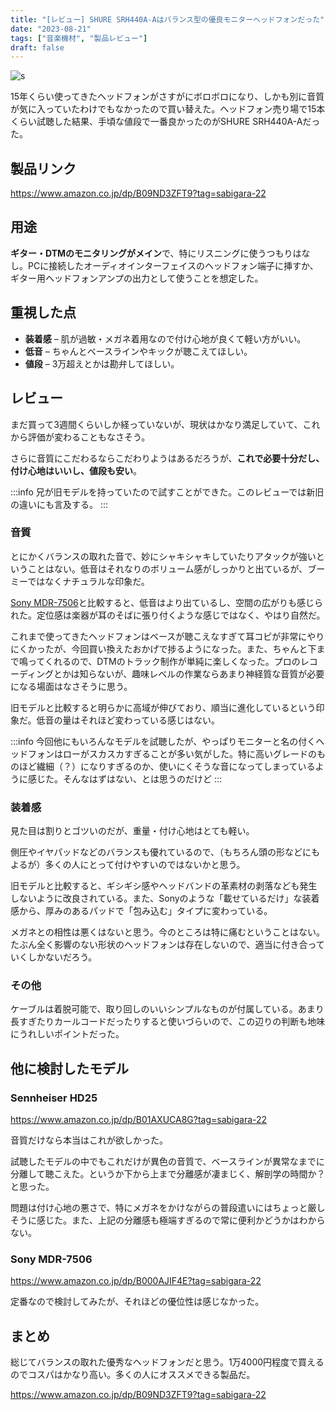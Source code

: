 ```yaml
---
title: "[レビュー] SHURE SRH440A-Aはバランス型の優良モニターヘッドフォンだった"
date: "2023-08-21"
tags: ["音楽機材", "製品レビュー"]
draft: false
---
```


![s](/static/images/blog/srh440a-a.webp)

15年くらい使ってきたヘッドフォンがさすがにボロボロになり、しかも別に音質が気に入っていたわけでもなかったので買い替えた。ヘッドフォン売り場で15本くらい試聴した結果、手頃な値段で一番良かったのがSHURE SRH440A-Aだった。

## 製品リンク

https://www.amazon.co.jp/dp/B09ND3ZFT9?tag=sabigara-22

## 用途

**ギター・DTMのモニタリングがメイン**で、特にリスニングに使うつもりはなし。PCに接続したオーディオインターフェイスのヘッドフォン端子に挿すか、ギター用ヘッドフォンアンプの出力として使うことを想定した。

## 重視した点

- **装着感** – 肌が過敏・メガネ着用なので付け心地が良くて軽い方がいい。
- **低音** – ちゃんとベースラインやキックが聴こえてほしい。
- **値段** – 3万超えとかは勘弁してほしい。

## レビュー

まだ買って3週間くらいしか経っていないが、現状はかなり満足していて、これから評価が変わることもなさそう。

さらに音質にこだわるならこだわりようはあるだろうが、**これで必要十分だし、付け心地はいいし、値段も安い**。

:::info
兄が旧モデルを持っていたので試すことができた。このレビューでは新旧の違いにも言及する。
:::

### 音質

とにかくバランスの取れた音で、妙にシャキシャキしていたりアタックが強いということはない。低音はそれなりのボリューム感がしっかりと出ているが、ブーミーではなくナチュラルな印象だ。

[Sony MDR-7506](https://www.amazon.co.jp/dp/B000AJIF4E?tag=sabigara-22)と比較すると、低音はより出ているし、空間の広がりも感じられた。定位感は楽器が耳のそばに張り付くような感じではなく、やはり自然だ。

これまで使ってきたヘッドフォンはベースが聴こえなすぎて耳コピが非常にやりにくかったが、今回買い換えたおかげで捗るようになった。また、ちゃんと下まで鳴ってくれるので、DTMのトラック制作が単純に楽しくなった。プロのレコーディングとかは知らないが、趣味レベルの作業ならあまり神経質な音質が必要になる場面はなさそうに思う。

旧モデルと比較すると明らかに高域が伸びており、順当に進化しているという印象だ。低音の量はそれほど変わっている感じはない。

:::info
今回他にもいろんなモデルを試聴したが、やっぱりモニターと名の付くヘッドフォンはローがスカスカすぎることが多い気がした。特に高いグレードのものほど繊細（？）になりすぎるのか、使いにくそうな音になってしまっているように感じた。そんなはずはない、とは思うのだけど
:::

### 装着感

見た目は割りとゴツいのだが、重量・付け心地はとても軽い。

側圧やイヤパッドなどのバランスも優れているので、（もちろん頭の形などにもよるが）多くの人にとって付けやすいのではないかと思う。

旧モデルと比較すると、ギシギシ感やヘッドバンドの革素材の剥落なども発生しないように改良されている。また、Sonyのような「載せているだけ」な装着感から、厚みのあるパッドで「包み込む」タイプに変わっている。

メガネとの相性は悪くはないと思う。今のところは特に痛むということはない。たぶん全く影響のない形状のヘッドフォンは存在しないので、適当に付き合っていくしかないだろう。

### その他

ケーブルは着脱可能で、取り回しのいいシンプルなものが付属している。あまり長すぎたりカールコードだったりすると使いづらいので、この辺りの判断も地味にうれしいポイントだった。

## 他に検討したモデル

### Sennheiser HD25

https://www.amazon.co.jp/dp/B01AXUCA8G?tag=sabigara-22

音質だけなら本当はこれが欲しかった。

試聴したモデルの中でもこれだけが異色の音質で、ベースラインが異常なまでに分離して聴こえた。というか下から上まで分離感が凄まじく、解剖学の時間か？と思った。

問題は付け心地の悪さで、特にメガネをかけながらの普段遣いにはちょっと厳しそうに感じた。また、上記の分離感も極端すぎるので常に便利かどうかはわからない。

### Sony MDR-7506

https://www.amazon.co.jp/dp/B000AJIF4E?tag=sabigara-22

定番なので検討してみたが、それほどの優位性は感じなかった。

## まとめ

総じてバランスの取れた優秀なヘッドフォンだと思う。1万4000円程度で買えるのでコスパはかなり高い。多くの人にオススメできる製品だ。

https://www.amazon.co.jp/dp/B09ND3ZFT9?tag=sabigara-22
